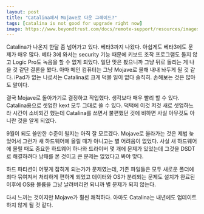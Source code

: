 ```yaml
---
layout: post
title: "Catalina에서 Mojave로 다운 그레이드?"
tags: [catalina is not good for upgrade right now]
image: https://www.beyondtrust.com/docs/remote-support/resources/images/whats-new/macos-mojave-support.png
---
```


Catalina가 나온지 한달 좀 넘어가고 있다. 베타3까지 나왔다. 아쉽게도 베타3에도 문제가 매우 많다. 베타 3에 와서는 security 기능 때문에 키보드 조작 프로그램도 돌지 않고 Logic Pro도 녹음을 할 수 없게 되었다. 일단 맛은 봤으니까 그냥 뒤로 돌리는 게 나을 것 같단 결론을 봤다. 아마 메인 컴퓨터는 그냥 Mojave로 올해 내내 놔두게 될 것 같다. iPad가 없는 나로서는 Catalina로 크게 덕볼 일이 없다 솔직히. 손해보는 것은 많아도 말이다. 

결국 Mojave로 돌아가기로 결정하고 작업했다. 생각보다 매우 빨리 할 수 있다. Catalina용으로 셋업한 kext 모두 그대로 쓸 수 있다. 덕택에 이것 저것 새로 셋업하느라 시간이 소비되긴 했는데 Catalina를 쓰면서 불편했던 것에 비하면 사실 아무것도 아니란 것을 알게 되었다. 

9월이 되도 쓸만한 수준이 될지는 아직 잘 모르겠다. Mojave로 올라가는 것은 제법 늦었어서 그런가 새 하드웨어에 올릴 때가 아니고는 별 어려움이 없었다. 사실 새 하드웨어에 올릴 때도 중요한 하드웨어 하나와 드라이버 몇 개에 문제가 있었는데 그것을 DSDT로 해결하려다 낭패를 본 것이고 큰 문제는 없었다고 봐야 맞다.

하드 파티션이 어떻게 잡히게 되는가가 문제였는데, 기존 파일들은 모두 새로운 폴더에 죄다 묶여져서 처리하게 편하게 되었고 데이터와 OS가 분리되는 문제도 설치가 완료된 이후에 OS용 볼륨을 그냥 날려버리면 되니까 별 문제가 되지 않는다.

다시 느끼는 것이지만 Mojave가 훨씬 쾌적하다. 아마도 Catalina는 내년에도 업데이트 하지 않게 될 것 같다. 